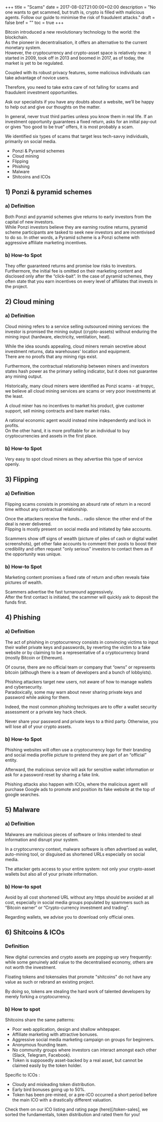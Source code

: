 +++
title = "Scams"
date = 2017-08-02T21:00:00+02:00
description = "No one wants to get scammed, but truth is, crypto is filled with malicious agents. Follow our guide to minimise the risk of fraudulent attacks."
draft = false
bref = ""
toc = true
+++



Bitcoin introduced a new revolutionary technology to the world: the blockchain.  
As the pioneer in decentralisation, it offers an alternative to the current monetary system.  
However, the cryptocurrency and crypto-asset space is relatively new: it started in 2009, took off in 2013 and boomed in 2017, as of today, the market is yet to be regulated. 

Coupled with its robust privacy features, some malicious individuals can take advantage of novice users.

Therefore, you need to take extra care of not falling for scams and fraudulent investment opportunities. 

Ask our specialists if you have any doubts about a website, we’ll be happy to help out and give our thoughts on the matter.

In general, never trust third parties unless you know them in real life. If an investment opportunity guarantees a fixed return, asks for an initial pay-out or gives “too good to be true” offers, it is most probably a scam.

We identified six types of scams that target less tech-savvy individuals, primarily on social media.

*   Ponzi & Pyramid schemes
*   Cloud mining
*   Flipping
*   Phishing
*   Malware
*   Shitcoins and ICOs


## 1) Ponzi & pyramid schemes

### a) Definition

Both Ponzi and pyramid schemes give returns to early investors from the capital of new investors.  
While Ponzi investors believe they are earning routine returns, pyramid scheme participants are tasked to seek new investors and are incentivised to do so.
In other words, a Pyramid scheme is a Ponzi scheme with aggressive affiliate marketing incentives.
 
### b) How-to Spot

They offer guaranteed returns and promise low risks to investors.  
Furthermore, the initial fee is omitted on their marketing content and disclosed only after the “click-bait”.
In the case of pyramid schemes, they often state that you earn incentives on every level of affiliates that invests in the project.


## 2) Cloud mining

### a) Definition

Cloud mining refers to a service selling outsourced mining services: the investor is promised the mining output (crypto-assets) without enduring the mining input (hardware, electricity, ventilation, heat). 

While the idea sounds appealing, cloud miners remain secretive about investment returns, data warehouses' location and equipment.  
There are no proofs that any mining rigs exist.

Furthermore, the contractual relationship between miners and investors states hash power as the primary selling indicator, but it does not guarantee any mining output. 

Historically, many cloud miners were identified as Ponzi scams - at tropyc, we believe all cloud mining services are scams or very poor investments at the least.

A cloud miner has no incentives to market his product, give customer support, sell mining contracts and bare market risks.  

A rational economic agent would instead mine independently and lock in profits.  
On the other hand, it is more profitable for an individual to buy cryptocurrencies and assets in the first place.

### b) How-to Spot

Very easy to spot cloud miners as they advertise this type of service openly.


## 3) Flipping 

### a) Definition

Flipping scams consists in promising an absurd rate of return in a record time without any contractual relationship.  

Once the attackers receive the funds... radio silence: the other end of the deal is never delivered.  
Flipping is mostly present on social media and initiated by fake accounts. 

Scammers show off signs of wealth (picture of piles of cash or digital wallet screenshots), get other fake accounts to comment their posts to boost their credibility and often request "only serious” investors to contact them as if the opportunity was unique.

### b) How-to Spot

Marketing content promises a fixed rate of return and often reveals fake pictures of wealth. 

Scammers advertise the fast turnaround aggressively.  
After the first contact is initiated, the scammer will quickly ask to deposit the funds first.


## 4) Phishing

### a) Definition

The act of phishing in cryptocurrency consists in convincing victims to input their wallet private keys and passwords, by reverting the victim to a fake website or by claiming to be a representative of a cryptocurrency brand (mostly Bitcoin or Ethereum).

Of course, there are no official team or company that “owns” or represents bitcoin (although there is a team of developers and a bunch of lobbyists).

Phishing attackers target new users, not aware of how to manage wallets and cybersecurity.  
Paradoxically, some may warn about never sharing private keys and password while asking for them.  

Indeed, the most common phishing techniques are to offer a wallet security assessment or a private key hack check.

Never share your password and private keys to a third party. Otherwise, you will lose all of your crypto assets.


### b) How-to Spot

Phishing websites will often use a cryptocurrency logo for their branding and social media profile picture to pretend they are part of an “official” entity. 

Afterward, the malicious service will ask for sensitive wallet information or ask for a password reset by sharing a fake link.

Phishing attacks also happen with ICOs, where the malicious agent will purchase Google ads to promote and position its fake website at the top of google searches.


## 5) Malware 

### a) Definition

Malwares are malicious pieces of software or links intended to steal information and disrupt your system. 

In a cryptocurrency context, malware software is often advertised as wallet, auto-mining tool, or disguised as shortened URLs especially on social media. 

The attacker gets access to your entire system: not only your crypto-asset wallets but also all of your private information.


### b) How-to spot

Avoid by all cost shortened URL without any https should be avoided at all cost, especially in social media groups populated by spammers such as “Bitcoin earner” or “Crypto-currency investment and trading”.

Regarding wallets, we advise you to download only official ones.

## 6) Shitcoins & ICOs

### Definition

New digital currencies and crypto assets are popping up very frequently: while some genuinely add value to the decentralised economy, others are not worth the investment. 

Floating tokens and tokensales that promote "shitcoins" do not have any value as such or rebrand an existing project.

By doing so, tokens are stealing the hard work of talented developers by merely forking a cryptocurrency.

### b) How to spot

 Shitcoins share the same patterns: 

* Poor web application, design and shallow whitepaper.
* Affiliate marketing with attractive bonuses.
* Aggressive social media marketing campaign on groups for beginners.
* Anonymous founding team.
* No community groups where investors can interact amongst each other (Slack, Telegram, Facebook).
* Token is supposedly asset-backed by a real asset, but cannot be claimed easily by the token holder.

Specific to ICOs :

* Cloudy and misleading token distribution.
* Early bird bonuses going up to 50%.
* Token has been pre-mined, or a pre-ICO occurred a short period before the main ICO with a drastically different valuation.


Check them on our ICO listing and rating page (here)[/token-sales], we sorted the fundamentals, token distribution and rated them for you!
